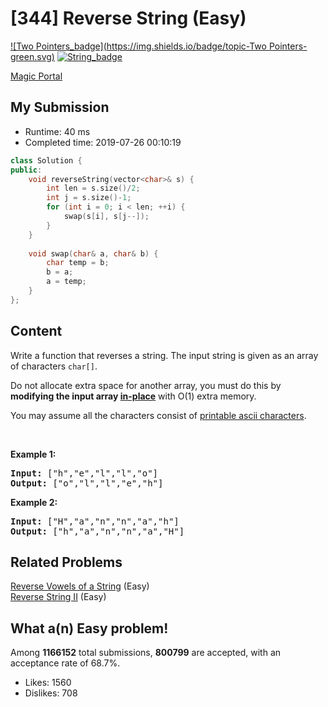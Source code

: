 # [344] Reverse String (Easy)

[![Two Pointers_badge](https://img.shields.io/badge/topic-Two Pointers-green.svg)](https://leetcode.com/problems/reverse-string/)  [![String_badge](https://img.shields.io/badge/topic-String-green.svg)](https://leetcode.com/problems/reverse-string/) 

[Magic Portal](https://leetcode.com/problems/reverse-string/)

## My Submission

- Runtime: 40 ms
- Completed time: 2019-07-26 00:10:19

```cpp
class Solution {
public:
    void reverseString(vector<char>& s) {
        int len = s.size()/2;
        int j = s.size()-1;
        for (int i = 0; i < len; ++i) {
            swap(s[i], s[j--]);
        }
    }
    
    void swap(char& a, char& b) {
        char temp = b;
        b = a;
        a = temp;
    }
};
```

## Content
<p>Write a function that reverses a string. The input string is given as an array of characters <code>char[]</code>.</p>

<p>Do not allocate extra space for another array, you must do this by <strong>modifying the input array&nbsp;<a href="https://en.wikipedia.org/wiki/In-place_algorithm" target="_blank">in-place</a></strong> with O(1) extra memory.</p>

<p>You may assume all the characters consist of <a href="https://en.wikipedia.org/wiki/ASCII#Printable_characters" target="_blank">printable ascii characters</a>.</p>

<p>&nbsp;</p>

<div>
<p><strong>Example 1:</strong></p>

<pre>
<strong>Input: </strong><span id="example-input-1-1">[&quot;h&quot;,&quot;e&quot;,&quot;l&quot;,&quot;l&quot;,&quot;o&quot;]</span>
<strong>Output: </strong><span id="example-output-1">[&quot;o&quot;,&quot;l&quot;,&quot;l&quot;,&quot;e&quot;,&quot;h&quot;]</span>
</pre>

<div>
<p><strong>Example 2:</strong></p>

<pre>
<strong>Input: </strong><span id="example-input-2-1">[&quot;H&quot;,&quot;a&quot;,&quot;n&quot;,&quot;n&quot;,&quot;a&quot;,&quot;h&quot;]</span>
<strong>Output: </strong><span id="example-output-2">[&quot;h&quot;,&quot;a&quot;,&quot;n&quot;,&quot;n&quot;,&quot;a&quot;,&quot;H&quot;]</span>
</pre>
</div>
</div>


## Related Problems
[Reverse Vowels of a String](https://leetcode.com/problems/reverse-vowels-of-a-string/) (Easy) <br>
[Reverse String II](https://leetcode.com/problems/reverse-string-ii/) (Easy) <br>

## What a(n) Easy problem!
Among **1166152** total submissions, **800799** are accepted, with an acceptance rate of 68.7%. <br>

- Likes: 1560
- Dislikes: 708

